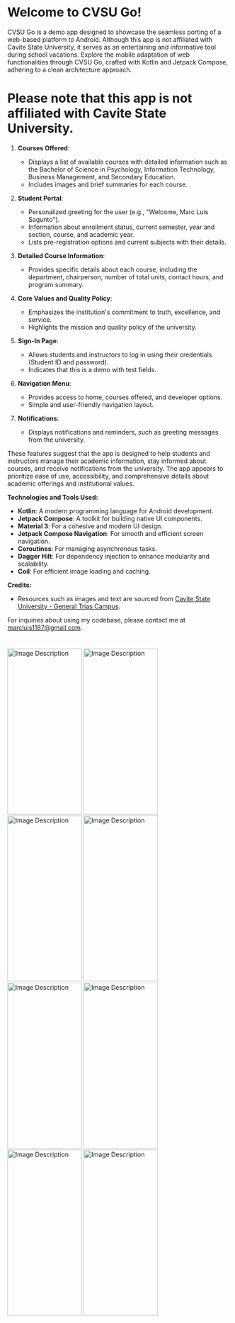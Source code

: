 
# **Welcome to CVSU Go!**

CVSU Go is a demo app designed to showcase the seamless porting of a web-based platform to Android. Although this app is not affiliated with Cavite State University, it serves as an entertaining and informative tool during school vacations. Explore the mobile adaptation of web functionalities through CVSU Go, crafted with Kotlin and Jetpack Compose, adhering to a clean architecture approach.

# **Please note that this app is not affiliated with Cavite State University.**



1. **Courses Offered**:
   - Displays a list of available courses with detailed information such as the Bachelor of Science in Psychology, Information Technology, Business Management, and Secondary Education.
   - Includes images and brief summaries for each course.

2. **Student Portal**:
   - Personalized greeting for the user (e.g., "Welcome, Marc Luis Sagunto").
   - Information about enrollment status, current semester, year and section, course, and academic year.
   - Lists pre-registration options and current subjects with their details.

3. **Detailed Course Information**:
   - Provides specific details about each course, including the department, chairperson, number of total units, contact hours, and program summary.

4. **Core Values and Quality Policy**:
   - Emphasizes the institution's commitment to truth, excellence, and service.
   - Highlights the mission and quality policy of the university.

5. **Sign-In Page**:
   - Allows students and instructors to log in using their credentials (Student ID and password).
   - Indicates that this is a demo with test fields.

6. **Navigation Menu**:
   - Provides access to home, courses offered, and developer options.
   - Simple and user-friendly navigation layout.

7. **Notifications**:
   - Displays notifications and reminders, such as greeting messages from the university.

These features suggest that the app is designed to help students and instructors manage their academic information, stay informed about courses, and receive notifications from the university. The app appears to prioritize ease of use, accessibility, and comprehensive details about academic offerings and institutional values.

**Technologies and Tools Used:**
- **Kotlin**: A modern programming language for Android development.
- **Jetpack Compose**: A toolkit for building native UI components.
- **Material 3**: For a cohesive and modern UI design.
- **Jetpack Compose Navigation**: For smooth and efficient screen navigation.
- **Coroutines**: For managing asynchronous tasks.
- **Dagger Hilt**: For dependency injection to enhance modularity and scalability.
- **Coil**: For efficient image loading and caching.

**Credits:**
- Resources such as images and text are sourced from [Cavite State University - General Trias Campus](http://generaltrias.cvsu.edu.ph/).


For inquiries about using my codebase, please contact me at marcluis1187@gmail.com.

#


<img src="https://github.com/user-attachments/assets/42c183e0-073a-422d-b9f1-b595272f3a87" alt="Image Description" width="168" height="374">
<img src="https://github.com/user-attachments/assets/0991fed2-b5f9-44e0-89f9-7500b10ec531" alt="Image Description" width="168" height="374">
<img src="https://github.com/user-attachments/assets/3f584bfc-c0ef-4853-a404-1d23c252a369" alt="Image Description" width="168" height="374">
<img src="https://github.com/user-attachments/assets/d9714c62-ff1c-4995-9938-3424b06a986f" alt="Image Description" width="168" height="374">
<img src="https://github.com/user-attachments/assets/1e51c1d7-8c3e-4755-b1b2-acb77df115da" alt="Image Description" width="168" height="374">
<img src="https://github.com/user-attachments/assets/2f0d0e1c-74a5-4e01-94e3-73ffb7d972aa" alt="Image Description" width="168" height="374">
<img src="https://github.com/user-attachments/assets/3923c341-b730-4a2e-b929-e839a4c7fc65" alt="Image Description" width="168" height="374">
<img src="https://github.com/user-attachments/assets/591e226c-d708-4aef-8343-f1548c999b45" alt="Image Description" width="168" height="374">






